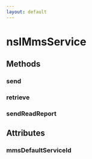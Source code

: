 ```yaml
---
layout: default
---
```


# nsIMmsService #

## Methods ##

### send ###

### retrieve ###

### sendReadReport ###

## Attributes ##

### mmsDefaultServiceId ###

